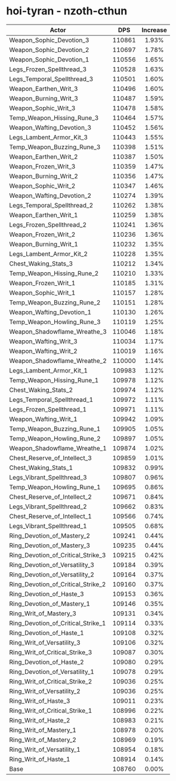 # hoi-tyran - nzoth-cthun
| Actor | DPS | Increase |
|---|:---:|:---:|
|Weapon_Sophic_Devotion_3|110861|1.93%|
|Weapon_Sophic_Devotion_2|110697|1.78%|
|Weapon_Sophic_Devotion_1|110556|1.65%|
|Legs_Frozen_Spellthread_3|110528|1.63%|
|Legs_Temporal_Spellthread_3|110501|1.60%|
|Weapon_Earthen_Writ_3|110496|1.60%|
|Weapon_Burning_Writ_3|110487|1.59%|
|Weapon_Sophic_Writ_3|110478|1.58%|
|Temp_Weapon_Hissing_Rune_3|110464|1.57%|
|Weapon_Wafting_Devotion_3|110452|1.56%|
|Legs_Lambent_Armor_Kit_3|110443|1.55%|
|Temp_Weapon_Buzzing_Rune_3|110398|1.51%|
|Weapon_Earthen_Writ_2|110387|1.50%|
|Weapon_Frozen_Writ_3|110359|1.47%|
|Weapon_Burning_Writ_2|110356|1.47%|
|Weapon_Sophic_Writ_2|110347|1.46%|
|Weapon_Wafting_Devotion_2|110274|1.39%|
|Legs_Temporal_Spellthread_2|110262|1.38%|
|Weapon_Earthen_Writ_1|110259|1.38%|
|Legs_Frozen_Spellthread_2|110241|1.36%|
|Weapon_Frozen_Writ_2|110236|1.36%|
|Weapon_Burning_Writ_1|110232|1.35%|
|Legs_Lambent_Armor_Kit_2|110228|1.35%|
|Chest_Waking_Stats_3|110212|1.34%|
|Temp_Weapon_Hissing_Rune_2|110210|1.33%|
|Weapon_Frozen_Writ_1|110185|1.31%|
|Weapon_Sophic_Writ_1|110157|1.28%|
|Temp_Weapon_Buzzing_Rune_2|110151|1.28%|
|Weapon_Wafting_Devotion_1|110130|1.26%|
|Temp_Weapon_Howling_Rune_3|110119|1.25%|
|Weapon_Shadowflame_Wreathe_3|110046|1.18%|
|Weapon_Wafting_Writ_3|110034|1.17%|
|Weapon_Wafting_Writ_2|110019|1.16%|
|Weapon_Shadowflame_Wreathe_2|110000|1.14%|
|Legs_Lambent_Armor_Kit_1|109983|1.12%|
|Temp_Weapon_Hissing_Rune_1|109978|1.12%|
|Chest_Waking_Stats_2|109974|1.12%|
|Legs_Temporal_Spellthread_1|109972|1.11%|
|Legs_Frozen_Spellthread_1|109971|1.11%|
|Weapon_Wafting_Writ_1|109942|1.09%|
|Temp_Weapon_Buzzing_Rune_1|109905|1.05%|
|Temp_Weapon_Howling_Rune_2|109897|1.05%|
|Weapon_Shadowflame_Wreathe_1|109874|1.02%|
|Chest_Reserve_of_Intellect_3|109859|1.01%|
|Chest_Waking_Stats_1|109832|0.99%|
|Legs_Vibrant_Spellthread_3|109807|0.96%|
|Temp_Weapon_Howling_Rune_1|109695|0.86%|
|Chest_Reserve_of_Intellect_2|109671|0.84%|
|Legs_Vibrant_Spellthread_2|109662|0.83%|
|Chest_Reserve_of_Intellect_1|109566|0.74%|
|Legs_Vibrant_Spellthread_1|109505|0.68%|
|Ring_Devotion_of_Mastery_2|109241|0.44%|
|Ring_Devotion_of_Mastery_3|109235|0.44%|
|Ring_Devotion_of_Critical_Strike_3|109215|0.42%|
|Ring_Devotion_of_Versatility_3|109184|0.39%|
|Ring_Devotion_of_Versatility_2|109164|0.37%|
|Ring_Devotion_of_Critical_Strike_2|109160|0.37%|
|Ring_Devotion_of_Haste_3|109153|0.36%|
|Ring_Devotion_of_Mastery_1|109146|0.35%|
|Ring_Writ_of_Mastery_3|109131|0.34%|
|Ring_Devotion_of_Critical_Strike_1|109114|0.33%|
|Ring_Devotion_of_Haste_1|109108|0.32%|
|Ring_Writ_of_Versatility_3|109106|0.32%|
|Ring_Writ_of_Critical_Strike_3|109087|0.30%|
|Ring_Devotion_of_Haste_2|109080|0.29%|
|Ring_Devotion_of_Versatility_1|109078|0.29%|
|Ring_Writ_of_Critical_Strike_2|109036|0.25%|
|Ring_Writ_of_Versatility_2|109036|0.25%|
|Ring_Writ_of_Haste_3|109011|0.23%|
|Ring_Writ_of_Critical_Strike_1|108996|0.22%|
|Ring_Writ_of_Haste_2|108983|0.21%|
|Ring_Writ_of_Mastery_1|108978|0.20%|
|Ring_Writ_of_Mastery_2|108969|0.19%|
|Ring_Writ_of_Versatility_1|108954|0.18%|
|Ring_Writ_of_Haste_1|108914|0.14%|
|Base|108760|0.00%|
